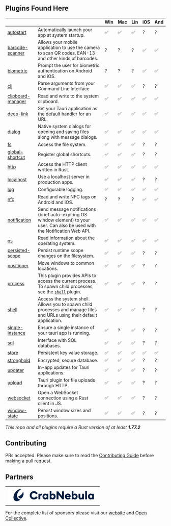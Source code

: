 ## Plugins Found Here

|                                                |                                                                                                                                                                | Win | Mac | Lin | iOS | And |
| ---------------------------------------------- | -------------------------------------------------------------------------------------------------------------------------------------------------------------- | --- | --- | --- | --- | --- |
| [autostart](plugins/autostart)                 | Automatically launch your app at system startup.                                                                                                               | ✅   | ✅   | ✅   | ?   | ?   |
| [barcode-scanner](plugins/barcode-scanner)     | Allows your mobile application to use the camera to scan QR codes, EAN-13 and other kinds of barcodes.                                                         | ?   | ?   | ?   | ✅   | ✅   |
| [biometric](plugins/biometric)                 | Prompt the user for biometric authentication on Android and iOS.                                                                                               | ?   | ?   | ?   | ✅   | ✅   |
| [cli](plugins/cli)                             | Parse arguments from your Command Line Interface                                                                                                               | ✅   | ✅   | ✅   | ?   | ?   |
| [clipboard-manager](plugins/clipboard-manager) | Read and write to the system clipboard.                                                                                                                        | ✅   | ✅   | ✅   | ✅   | ✅   |
| [deep-link](plugins/deep-link)                 | Set your Tauri application as the default handler for an URL.                                                                                                  | ✅   | ✅   | ✅   | ✅   | ✅   |
| [dialog](plugins/dialog)                       | Native system dialogs for opening and saving files along with message dialogs.                                                                                 | ✅   | ✅   | ✅   | ✅   | ✅   |
| [fs](plugins/fs)                               | Access the file system.                                                                                                                                        | ✅   | ✅   | ✅   | ?   | ?   |
| [global-shortcut](plugins/global-shortcut)     | Register global shortcuts.                                                                                                                                     | ✅   | ✅   | ✅   | ?   | ?   |
| [http](plugins/http)                           | Access the HTTP client written in Rust.                                                                                                                        | ✅   | ✅   | ✅   | ✅   | ✅   |
| [localhost](plugins/localhost)                 | Use a localhost server in production apps.                                                                                                                     | ✅   | ✅   | ✅   | ?   | ?   |
| [log](plugins/log)                             | Configurable logging.                                                                                                                                          | ✅   | ✅   | ✅   | ✅   | ✅   |
| [nfc](plugins/nfc)                             | Read and write NFC tags on Android and iOS.                                                                                                                    | ?   | ?   | ?   | ✅   | ✅   |
| [notification](plugins/notification)           | Send message notifications (brief auto-expiring OS window element) to your user. Can also be used with the Notification Web API.                               | ✅   | ✅   | ✅   | ✅   | ✅   |
| [os](plugins/os)                               | Read information about the operating system.                                                                                                                   | ✅   | ✅   | ✅   | ✅   | ✅   |
| [persisted-scope](plugins/persisted-scope)     | Persist runtime scope changes on the filesystem.                                                                                                               | ✅   | ✅   | ✅   | ?   | ?   |
| [positioner](plugins/positioner)               | Move windows to common locations.                                                                                                                              | ✅   | ✅   | ✅   | ?   | ?   |
| [process](plugins/process)                     | This plugin provides APIs to access the current process. To spawn child processes, see the [`shell`](https://github.com/tauri-apps/tauri-plugin-shell) plugin. | ✅   | ✅   | ✅   | ?   | ?   |
| [shell](plugins/shell)                         | Access the system shell. Allows you to spawn child processes and manage files and URLs using their default application.                                        | ✅   | ✅   | ✅   | ?   | ?   |
| [single-instance](plugins/single-instance)     | Ensure a single instance of your tauri app is running.                                                                                                         | ✅   | ?   | ✅   | ?   | ?   |
| [sql](plugins/sql)                             | Interface with SQL databases.                                                                                                                                  | ✅   | ✅   | ✅   | ?   | ?   |
| [store](plugins/store)                         | Persistent key value storage.                                                                                                                                  | ✅   | ✅   | ✅   | ✅   | ✅   |
| [stronghold](plugins/stronghold)               | Encrypted, secure database.                                                                                                                                    | ✅   | ✅   | ✅   | ?   | ?   |
| [updater](plugins/updater)                     | In-app updates for Tauri applications.                                                                                                                         | ✅   | ✅   | ✅   | ?   | ?   |
| [upload](plugins/upload)                       | Tauri plugin for file uploads through HTTP.                                                                                                                    | ✅   | ✅   | ✅   | ?   | ?   |
| [websocket](plugins/websocket)                 | Open a WebSocket connection using a Rust client in JS.                                                                                                         | ✅   | ✅   | ✅   | ?   | ?   |
| [window-state](plugins/window-state)           | Persist window sizes and positions.                                                                                                                            | ✅   | ✅   | ✅   | ?   | ?   |

_This repo and all plugins require a Rust version of at least **1.77.2**_

## Contributing

PRs accepted. Please make sure to read the [Contributing Guide](https://github.com/tauri-apps/tauri/blob/dev/.github/CONTRIBUTING.md) before making a pull request.

## Partners

<table>
  <tbody>
    <tr>
      <td align="center" valign="middle">
        <a href="https://crabnebula.dev" target="_blank">
          <img src=".github/sponsors/crabnebula.svg" alt="CrabNebula" width="283">
        </a>
      </td>
    </tr>
  </tbody>
</table>

For the complete list of sponsors please visit our [website](https://tauri.app#sponsors) and [Open Collective](https://opencollective.com/tauri).
